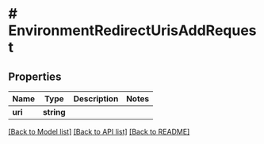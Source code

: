 # # EnvironmentRedirectUrisAddRequest

## Properties

Name | Type | Description | Notes
------------ | ------------- | ------------- | -------------
**uri** | **string** |  |

[[Back to Model list]](../../README.md#models) [[Back to API list]](../../README.md#endpoints) [[Back to README]](../../README.md)
